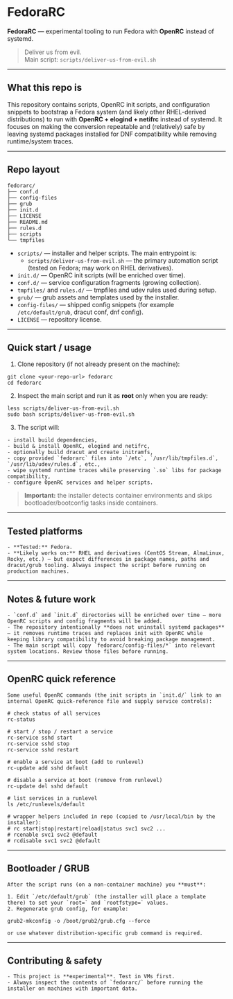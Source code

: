 # FedoraRC

**FedoraRC** — experimental tooling to run Fedora with **OpenRC** instead of systemd.

> Deliver us from evil.  
> Main script: `scripts/deliver-us-from-evil.sh`

---

## What this repo is

This repository contains scripts, OpenRC init scripts, and configuration snippets to bootstrap a Fedora system (and likely other RHEL-derived distributions) to run with **OpenRC + elogind + netifrc** instead of systemd. It focuses on making the conversion repeatable and (relatively) safe by leaving systemd packages installed for DNF compatibility while removing runtime/system traces.

---

## Repo layout

```
fedorarc/
├── conf.d
├── config-files
├── grub
├── init.d
├── LICENSE
├── README.md
├── rules.d
├── scripts
└── tmpfiles
```

- `scripts/` — installer and helper scripts. The main entrypoint is:
  - `scripts/deliver-us-from-evil.sh` — the primary automation script (tested on Fedora; may work on RHEL derivatives).
- `init.d/` — OpenRC init scripts (will be enriched over time).
- `conf.d/` — service configuration fragments (growing collection).
- `tmpfiles/` and `rules.d/` — tmpfiles and udev rules used during setup.
- `grub/` — grub assets and templates used by the installer.
- `config-files/` — shipped config snippets (for example `/etc/default/grub`, dracut conf, dnf config).
- `LICENSE` — repository license.

---

## Quick start / usage

1. Clone repository (if not already present on the machine):
```
git clone <your-repo-url> fedorarc
cd fedorarc
```

2. Inspect the main script and run it as **root** only when you are ready:
```
less scripts/deliver-us-from-evil.sh
sudo bash scripts/deliver-us-from-evil.sh
```

3. The script will:
```
- install build dependencies,
- build & install OpenRC, elogind and netifrc,
- optionally build dracut and create initramfs,
- copy provided `fedorarc` files into `/etc`, `/usr/lib/tmpfiles.d`, `/usr/lib/udev/rules.d`, etc.,
- wipe systemd runtime traces while preserving `.so` libs for package compatibility,
- configure OpenRC services and helper scripts.
```

> **Important:** the installer detects container environments and skips bootloader/bootconfig tasks inside containers.

---

## Tested platforms

```
- **Tested:** Fedora.
- **Likely works on:** RHEL and derivatives (CentOS Stream, AlmaLinux, Rocky, etc.) — but expect differences in package names, paths and dracut/grub tooling. Always inspect the script before running on production machines.
```

---

## Notes & future work

```
- `conf.d` and `init.d` directories will be enriched over time — more OpenRC scripts and config fragments will be added.
- The repository intentionally **does not uninstall systemd packages** — it removes runtime traces and replaces init with OpenRC while keeping library compatibility to avoid breaking package management.
- The main script will copy `fedorarc/config-files/*` into relevant system locations. Review those files before running.
```

---

## OpenRC quick reference

```
Some useful OpenRC commands (the init scripts in `init.d/` link to an internal OpenRC quick-reference file and supply service controls):

# check status of all services
rc-status

# start / stop / restart a service
rc-service sshd start
rc-service sshd stop
rc-service sshd restart

# enable a service at boot (add to runlevel)
rc-update add sshd default

# disable a service at boot (remove from runlevel)
rc-update del sshd default

# list services in a runlevel
ls /etc/runlevels/default

# wrapper helpers included in repo (copied to /usr/local/bin by the installer):
# rc start|stop|restart|reload|status svc1 svc2 ...
# rcenable svc1 svc2 @default
# rcdisable svc1 svc2 @default
```

---

## Bootloader / GRUB

```
After the script runs (on a non-container machine) you **must**:

1. Edit `/etc/default/grub` (the installer will place a template there) to set your `root=` and `rootfstype=` values.
2. Regenerate grub config, for example:

grub2-mkconfig -o /boot/grub2/grub.cfg --force

or use whatever distribution-specific grub command is required.
```

---

## Contributing & safety

```
- This project is **experimental**. Test in VMs first.  
- Always inspect the contents of `fedorarc/` before running the installer on machines with important data.
```
